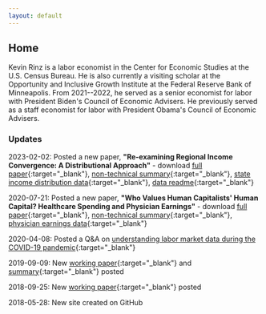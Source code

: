 ```yaml
---
layout: default
---
```


## Home

Kevin Rinz is a labor economist in the Center for Economic Studies at the U.S. Census Bureau. He is also currently a visiting scholar at the Opportunity and Inclusive Growth Institute at the Federal Reserve Bank of Minneapolis. From 2021--2022, he served as a senior economist for labor with President Biden's Council of Economic Advisers. He previously served as a staff economist for labor with President Obama's Council of Economic Advisers.

### Updates

2023-02-02: Posted a new paper, **"Re-examining Regional Income Convergence: A Distributional Approach"** - download [full paper](convergence.pdf){:target="_blank"}, [non-technical summary](convergence_summary.pdf){:target="_blank"}, [state income distribution data](./data/state_income_data.zip){:target="_blank"}, [data readme](./data/state_income_data_readme.pdf){:target="_blank"}

2020-07-21: Posted a new paper, **"Who Values Human Capitalists' Human Capital? Healthcare Spending and Physician Earnings"** - download [full paper](physicians.pdf){:target="_blank"}, [non-technical summary](physicians_summary.pdf){:target="_blank"}, [physician earnings data](./data/physician_earnings_data.zip){:target="_blank"}

2020-04-08: Posted a Q&A on [understanding labor market data during the COVID-19 pandemic](covid19_labordata.pdf){:target="_blank"}

2019-09-09: New [working paper](recession.pdf){:target="_blank"} and [summary](recession_summary.pdf){:target="_blank"} posted

2018-09-25: New [working paper](concentration.pdf){:target="_blank"} posted

2018-05-28: New site created on GitHub
